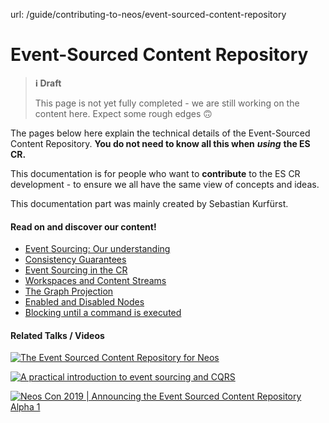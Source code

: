 url: /guide/contributing-to-neos/event-sourced-content-repository
# Event-Sourced Content Repository

> **ℹ️ Draft**
> 
> This page is not yet fully completed - we are still working on the content here. Expect some rough edges 🙃

The pages below here explain the technical details of the Event-Sourced Content Repository. **You do not need to know all this when** _**using**_ **the ES CR.**

This documentation is for people who want to **contribute** to the ES CR development - to ensure we all have the same view of concepts and ideas.

This documentation part was mainly created by Sebastian Kurfürst.

#### Read on and discover our content!

*   [Event Sourcing: Our understanding](/guide/contributing-to-neos/event-sourced-content-repository/how-we-understand-event-sourcing)
*   [Consistency Guarantees](/guide/contributing-to-neos/event-sourced-content-repository/soft-vs-hard-constraints)
*   [Event Sourcing in the CR](/guide/contributing-to-neos/event-sourced-content-repository/event-sourcing-in-the-cr)
*   [Workspaces and Content Streams](/guide/contributing-to-neos/event-sourced-content-repository/workspaces-and-content-streams)
*   [The Graph Projection](/guide/contributing-to-neos/event-sourced-content-repository/the-graph-projection)
*   [Enabled and Disabled Nodes](/guide/contributing-to-neos/event-sourced-content-repository/enabled-and-disabled-nodes)
*   [Blocking until a command is executed](/guide/contributing-to-neos/event-sourced-content-repository/blocking-until-a-command-is-executed)

#### Related Talks / Videos

[![The Event Sourced Content Repository for Neos](/_Resources/Persistent/f29804fcbc03970bdb28d90381b7d060fc7e4ad7/Youtube-lpWT8WMqBHQ-maxresdefault.jpg)](https://www.youtube.com/watch?v=lpWT8WMqBHQ)

[![A practical introduction to event sourcing and CQRS](/_Resources/Persistent/2888803806cf9f356d44442705e88c87f2123841/Youtube-cUXi9fUqWQ0-maxresdefault.jpg)](https://www.youtube.com/watch?v=cUXi9fUqWQ0)

[![Neos Con 2019 | Announcing the Event Sourced Content Repository Alpha 1](/_Resources/Persistent/2cb9fc6d9d06477fc28a3b3ffa07895948f86236/Youtube-g7QQxUmv6yY-maxresdefault.jpg)](https://www.youtube.com/watch?v=g7QQxUmv6yY)